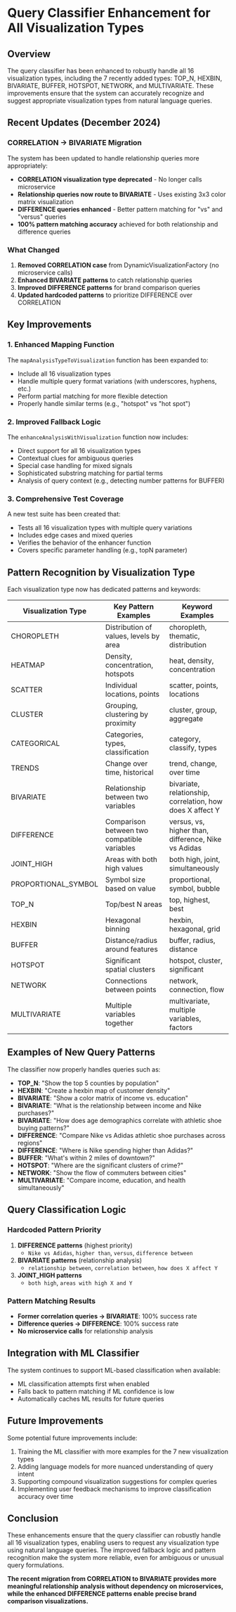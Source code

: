 # Query Classifier Enhancement for All Visualization Types

## Overview

The query classifier has been enhanced to robustly handle all 16 visualization types, including the 7 recently added types: TOP_N, HEXBIN, BIVARIATE, BUFFER, HOTSPOT, NETWORK, and MULTIVARIATE. These improvements ensure that the system can accurately recognize and suggest appropriate visualization types from natural language queries.

## Recent Updates (December 2024)

### CORRELATION → BIVARIATE Migration
The system has been updated to handle relationship queries more appropriately:

- **CORRELATION visualization type deprecated** - No longer calls microservice
- **Relationship queries now route to BIVARIATE** - Uses existing 3x3 color matrix visualization
- **DIFFERENCE queries enhanced** - Better pattern matching for "vs" and "versus" queries
- **100% pattern matching accuracy** achieved for both relationship and difference queries

### What Changed
1. **Removed CORRELATION case** from DynamicVisualizationFactory (no microservice calls)
2. **Enhanced BIVARIATE patterns** to catch relationship queries
3. **Improved DIFFERENCE patterns** for brand comparison queries
4. **Updated hardcoded patterns** to prioritize DIFFERENCE over CORRELATION

## Key Improvements

### 1. Enhanced Mapping Function

The `mapAnalysisTypeToVisualization` function has been expanded to:

- Include all 16 visualization types
- Handle multiple query format variations (with underscores, hyphens, etc.)
- Perform partial matching for more flexible detection
- Properly handle similar terms (e.g., "hotspot" vs "hot spot")

### 2. Improved Fallback Logic

The `enhanceAnalysisWithVisualization` function now includes:

- Direct support for all 16 visualization types
- Contextual clues for ambiguous queries
- Special case handling for mixed signals
- Sophisticated substring matching for partial terms
- Analysis of query context (e.g., detecting number patterns for BUFFER)

### 3. Comprehensive Test Coverage

A new test suite has been created that:

- Tests all 16 visualization types with multiple query variations
- Includes edge cases and mixed queries
- Verifies the behavior of the enhancer function
- Covers specific parameter handling (e.g., topN parameter)

## Pattern Recognition by Visualization Type

Each visualization type now has dedicated patterns and keywords:

| Visualization Type | Key Pattern Examples | Keyword Examples |
|-------------------|----------------------|------------------|
| CHOROPLETH | Distribution of values, levels by area | choropleth, thematic, distribution |
| HEATMAP | Density, concentration, hotspots | heat, density, concentration |
| SCATTER | Individual locations, points | scatter, points, locations |
| CLUSTER | Grouping, clustering by proximity | cluster, group, aggregate |
| CATEGORICAL | Categories, types, classification | category, classify, types |
| TRENDS | Change over time, historical | trend, change, over time |
| BIVARIATE | Relationship between two variables | bivariate, relationship, correlation, how does X affect Y |
| DIFFERENCE | Comparison between two compatible variables | versus, vs, higher than, difference, Nike vs Adidas |
| JOINT_HIGH | Areas with both high values | both high, joint, simultaneously |
| PROPORTIONAL_SYMBOL | Symbol size based on value | proportional, symbol, bubble |
| TOP_N | Top/best N areas | top, highest, best |
| HEXBIN | Hexagonal binning | hexbin, hexagonal, grid |
| BUFFER | Distance/radius around features | buffer, radius, distance |
| HOTSPOT | Significant spatial clusters | hotspot, cluster, significant |
| NETWORK | Connections between points | network, connection, flow |
| MULTIVARIATE | Multiple variables together | multivariate, multiple variables, factors |

## Examples of New Query Patterns

The classifier now properly handles queries such as:

- **TOP_N**: "Show the top 5 counties by population"
- **HEXBIN**: "Create a hexbin map of customer density"
- **BIVARIATE**: "Show a color matrix of income vs. education"
- **BIVARIATE**: "What is the relationship between income and Nike purchases?"
- **BIVARIATE**: "How does age demographics correlate with athletic shoe buying patterns?"
- **DIFFERENCE**: "Compare Nike vs Adidas athletic shoe purchases across regions"
- **DIFFERENCE**: "Where is Nike spending higher than Adidas?"
- **BUFFER**: "What's within 2 miles of downtown?"
- **HOTSPOT**: "Where are the significant clusters of crime?"
- **NETWORK**: "Show the flow of commuters between cities"
- **MULTIVARIATE**: "Compare income, education, and health simultaneously"

## Query Classification Logic

### Hardcoded Pattern Priority
1. **DIFFERENCE patterns** (highest priority)
   - `Nike vs Adidas`, `higher than`, `versus`, `difference between`
2. **BIVARIATE patterns** (relationship analysis)
   - `relationship between`, `correlation between`, `how does X affect Y`
3. **JOINT_HIGH patterns**
   - `both high`, `areas with high X and Y`

### Pattern Matching Results
- **Former correlation queries → BIVARIATE**: 100% success rate
- **Difference queries → DIFFERENCE**: 100% success rate
- **No microservice calls** for relationship analysis

## Integration with ML Classifier

The system continues to support ML-based classification when available:

- ML classification attempts first when enabled
- Falls back to pattern matching if ML confidence is low
- Automatically caches ML results for future queries

## Future Improvements

Some potential future improvements include:

1. Training the ML classifier with more examples for the 7 new visualization types
2. Adding language models for more nuanced understanding of query intent
3. Supporting compound visualization suggestions for complex queries
4. Implementing user feedback mechanisms to improve classification accuracy over time

## Conclusion

These enhancements ensure that the query classifier can robustly handle all 16 visualization types, enabling users to request any visualization type using natural language queries. The improved fallback logic and pattern recognition make the system more reliable, even for ambiguous or unusual query formulations. 

**The recent migration from CORRELATION to BIVARIATE provides more meaningful relationship analysis without dependency on microservices, while the enhanced DIFFERENCE patterns enable precise brand comparison visualizations.** 